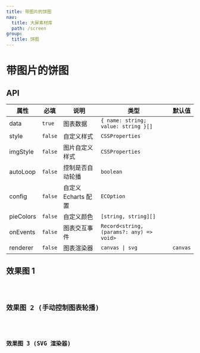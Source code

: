 ```yaml
---
title: 带图片的饼图
nav:
  title: 大屏素材库
  path: /screen
group:
  title: 饼图
---
```


# 带图片的饼图

## API

| 属性      | 必填    | 说明                | 类型                                     | 默认值   |
| --------- | ------- | ------------------- | ---------------------------------------- | -------- |
| data      | `true`  | 图表数据            | `{ name: string; value: string }[]`      |          |
| style     | `false` | 自定义样式          | `CSSProperties`                          |          |
| imgStyle  | `false` | 图片自定义样式      | `CSSProperties`                          |          |
| autoLoop  | `false` | 控制是否自动轮播    | `boolean`                                |          |
| config    | `false` | 自定义 Echarts 配置 | `ECOption`                               |          |
| pieColors | `false` | 自定义颜色          | `[string, string][]`                     |          |
| onEvents  | `false` | 图表交互事件        | `Record<string, (params?: any) => void>` |          |
| renderer  | `false` | 图表渲染器          | `canvas \| svg`                          | `canvas` |

## 效果图 1

<code src="../../../example/ImgPieDemo/demo1.tsx" background="#040727">

## 效果图 2 (手动控制图表轮播)

<code src="../../../example//ImgPieDemo/demo2.tsx" background="#040727">

## 效果图 3 (SVG 渲染器)

<code src="../../../example//ImgPieDemo/demo3.tsx" background="#040727">
